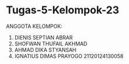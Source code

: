 # Tugas-5-Kelompok-23
ANGGOTA KELOMPOK:
1.	DIENIS SEPTIAN ABRAR
2.	SHOFWAN THUFAIL AKHMAD
3.	AHMAD DIKA STYANSAH
4.	IGNATIUS DIMAS PRAYOGO 21120124130058
